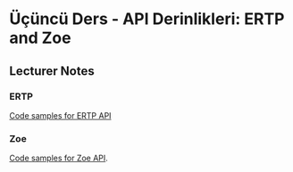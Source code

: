 # Üçüncü Ders - API Derinlikleri: ERTP and Zoe
## Lecturer Notes
### ERTP
[Code samples for ERTP API](https://github.com/bugratr/agoric-lecture-content/tree/main/codeSamples/contract/test/lectureThree)

### Zoe
[Code samples for Zoe API](https://github.com/bugratr/agoric-lecture-content/tree/main/codeSamples/contract/test/lectureThree).